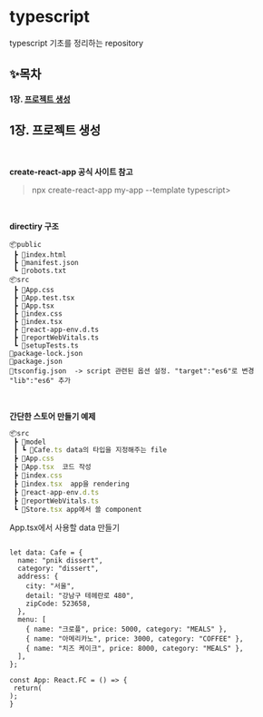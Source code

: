 # typescript
typescript 기초를 정리하는 repository


## ✨목차
#### 1장. [프로젝트 생성](#1장.-프로젝트-생성)

## 1장. 프로젝트 생성

<br />

**create-react-app 공식 사이트 참고**
>npx create-react-app my-app --template typescript>


<br />

**directiry 구조**

```
📦public
 ┣ 📜index.html
 ┣ 📜manifest.json
 ┗ 📜robots.txt
📦src
 ┣ 📜App.css
 ┣ 📜App.test.tsx
 ┣ 📜App.tsx
 ┣ 📜index.css
 ┣ 📜index.tsx
 ┣ 📜react-app-env.d.ts
 ┣ 📜reportWebVitals.ts
 ┗ 📜setupTests.ts
📜package-lock.json
📜package.json
📜tsconfig.json  -> script 관련된 옵션 설정. "target":"es6"로 변경 "lib":"es6" 추가
```

<br />
 
**간단한 스토어 만들기 예제**

```javascript
📦src
 ┣ 📂model
 ┃ ┗ 📜Cafe.ts data의 타입을 지정해주는 file
 ┣ 📜App.css
 ┣ 📜App.tsx  코드 작성
 ┣ 📜index.css
 ┣ 📜index.tsx  app을 rendering
 ┣ 📜react-app-env.d.ts
 ┣ 📜reportWebVitals.ts
 ┗ 📜Store.tsx app에서 쓸 component

```

 App.tsx에서 사용할 data 만들기
```

let data: Cafe = {
  name: "pnik dissert",
  category: "dissert",
  address: {
    city: "서울",
    detail: "강남구 테헤란로 480",
    zipCode: 523658,
  },
  menu: [
    { name: "크로플", price: 5000, category: "MEALS" },
    { name: "아메리카노", price: 3000, category: "COFFEE" },
    { name: "치즈 케이크", price: 8000, category: "MEALS" },
  ],
};

const App: React.FC = () => {
 return(
);
}


```

